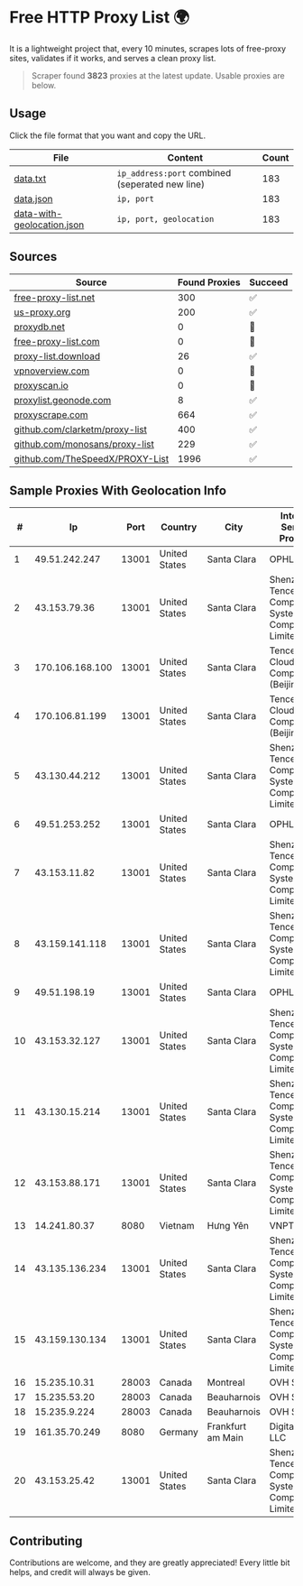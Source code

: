 
# Free HTTP Proxy List 🌍

It is a lightweight project that, every 10 minutes, scrapes lots of free-proxy sites, validates if it works, and serves a clean proxy list.


> Scraper found **3823** proxies at the latest update. Usable proxies are below.

## Usage

Click the file format that you want and copy the URL.


|File|Content|Count|
|----|-------|-----|
|[data.txt](https://raw.githubusercontent.com/themiralay/Proxy-List-World/master/data.txt)|`ip_address:port` combined (seperated new line)|183|
|[data.json](https://raw.githubusercontent.com/themiralay/Proxy-List-World/master/data.json)|`ip, port`|183|
|[data-with-geolocation.json](https://raw.githubusercontent.com/themiralay/Proxy-List-World/master/data-with-geolocation.json)|`ip, port, geolocation`|183|

## Sources

|Source|Found Proxies|Succeed|
|------|-------------|-------|
|[free-proxy-list.net](https://free-proxy-list.net)|300|✅|
|[us-proxy.org](https://www.us-proxy.org)|200|✅|
|[proxydb.net](http://proxydb.net)|0|🚫|
|[free-proxy-list.com](https://free-proxy-list.com/?page=&port=&type%5B%5D=http&type%5B%5D=https&up_time=0&search=Search)|0|🚫|
|[proxy-list.download](https://www.proxy-list.download/HTTP)|26|✅|
|[vpnoverview.com](https://vpnoverview.com/privacy/anonymous-browsing/free-proxy-servers)|0|🚫|
|[proxyscan.io](https://www.proxyscan.io)|0|🚫|
|[proxylist.geonode.com](https://proxylist.geonode.com/api/proxy-list?limit=300&page=1&sort_by=lastChecked&sort_type=desc&protocols=http,https)|8|✅|
|[proxyscrape.com](https://api.proxyscrape.com/v2/?request=displayproxies&protocol=http&timeout=10000&country=all&ssl=all&anonymity=all)|664|✅|
|[github.com/clarketm/proxy-list](https://raw.githubusercontent.com/clarketm/proxy-list/master/proxy-list-raw.txt)|400|✅|
|[github.com/monosans/proxy-list](https://raw.githubusercontent.com/monosans/proxy-list/main/proxies/http.txt)|229|✅|
|[github.com/TheSpeedX/PROXY-List](https://raw.githubusercontent.com/TheSpeedX/PROXY-List/master/http.txt)|1996|✅|


## Sample Proxies With Geolocation Info

|#|Ip|Port|Country|City|Internet Service Provider|
|-|--|----|-------|----|-------------------------|
|1|49.51.242.247|13001|United States|Santa Clara|OPHL|
|2|43.153.79.36|13001|United States|Santa Clara|Shenzhen Tencent Computer Systems Company Limited|
|3|170.106.168.100|13001|United States|Santa Clara|Tencent Cloud Computing (Beijing) Co|
|4|170.106.81.199|13001|United States|Santa Clara|Tencent Cloud Computing (Beijing) Co|
|5|43.130.44.212|13001|United States|Santa Clara|Shenzhen Tencent Computer Systems Company Limited|
|6|49.51.253.252|13001|United States|Santa Clara|OPHL|
|7|43.153.11.82|13001|United States|Santa Clara|Shenzhen Tencent Computer Systems Company Limited|
|8|43.159.141.118|13001|United States|Santa Clara|Shenzhen Tencent Computer Systems Company Limited|
|9|49.51.198.19|13001|United States|Santa Clara|OPHL|
|10|43.153.32.127|13001|United States|Santa Clara|Shenzhen Tencent Computer Systems Company Limited|
|11|43.130.15.214|13001|United States|Santa Clara|Shenzhen Tencent Computer Systems Company Limited|
|12|43.153.88.171|13001|United States|Santa Clara|Shenzhen Tencent Computer Systems Company Limited|
|13|14.241.80.37|8080|Vietnam|Hưng Yên|VNPT|
|14|43.135.136.234|13001|United States|Santa Clara|Shenzhen Tencent Computer Systems Company Limited|
|15|43.159.130.134|13001|United States|Santa Clara|Shenzhen Tencent Computer Systems Company Limited|
|16|15.235.10.31|28003|Canada|Montreal|OVH SAS|
|17|15.235.53.20|28003|Canada|Beauharnois|OVH SAS|
|18|15.235.9.224|28003|Canada|Beauharnois|OVH SAS|
|19|161.35.70.249|8080|Germany|Frankfurt am Main|DigitalOcean, LLC|
|20|43.153.25.42|13001|United States|Santa Clara|Shenzhen Tencent Computer Systems Company Limited|



## Contributing

Contributions are welcome, and they are greatly appreciated! Every
little bit helps, and credit will always be given.

